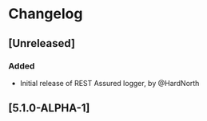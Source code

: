 # Changelog

## [Unreleased]
### Added
- Initial release of REST Assured logger, by @HardNorth

## [5.1.0-ALPHA-1]
